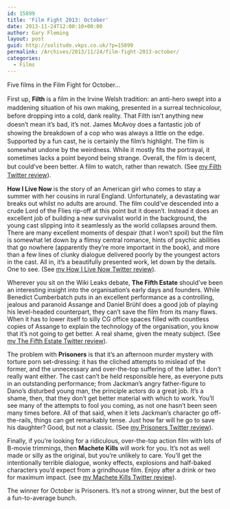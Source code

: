 ```yaml
---
id: 15899
title: 'Film Fight 2013: October'
date: 2013-11-24T12:00:10+00:00
author: Gary Fleming
layout: post
guid: http://solitude.vkps.co.uk/?p=15899
permalink: /Archives/2013/11/24/film-fight-2013-october/
categories:
  - Films
---
```

<span style="line-height: 1.4;">Five films in the Film Fight for October&#8230;</span>

<span style="line-height: 1.4;">First up, <strong>Filth</strong> is a film in the Irvine Welsh tradition: an anti-hero swept into a maddening situation of his own making, presented in a surreal technicolour, before dropping into a cold, dank reality. That Filth isn&#8217;t anything new doesn&#8217;t mean it&#8217;s bad, it&#8217;s not. James McAvoy does a fantastic job of showing the breakdown of a cop who was always a little on the edge. Supported by a fun cast, he is certainly the film&#8217;s highlight. The film is somewhat undone by the weirdness. While it mostly fits the portrayal, it sometimes lacks a point beyond being strange. Overall, the film is decent, but could&#8217;ve been better. A film to watch, rather than rewatch. (See </span><a style="line-height: 1.4;" href="https://twitter.com/garyfleming/status/386857762451243008">my Filth Twitter review</a><span style="line-height: 1.4;">).</span>

**How I Live Now** is the story of an American girl who comes to stay a summer with her cousins in rural England. Unfortunately, a devastating war breaks out whilst no adults are around. The film could&#8217;ve descended into a crude Lord of the Flies rip-off at this point but it doesn&#8217;t. Instead it does an excellent job of building a new survivalist world in the background, the young cast slipping into it seamlessly as the world collapses around them. There are many excellent moments of despair (that I won&#8217;t spoil) but the film is somewhat let down by a flimsy central romance, hints of psychic abilities that go nowhere (apparently they&#8217;re more important in the book), and more than a few lines of clunky dialogue delivered poorly by the youngest actors in the cast. All in, it&#8217;s a beautifully presented work, let down by the details. One to see. (See [my How I Live Now Twitter review](https://twitter.com/garyfleming/status/388384958579875840)).

Wherever you sit on the Wiki Leaks debate, **The Fifth Estate** should&#8217;ve been an interesting insight into the organisation&#8217;s early days and founders. While Benedict Cumberbatch puts in an excellent performance as a controlling, jealous and paranoid Assange and Daniel Brühl does a good job of playing his level-headed counterpart, they can&#8217;t save the film from its many flaws. When it has to lower itself to silly CG office spaces filled with countless copies of Assange to explain the technology of the organisation, you know that it&#8217;s not going to get better. A real shame, given the meaty subject. (See [my The Fifth Estate Twitter review](https://twitter.com/garyfleming/status/391936126996336640)).

The problem with **Prisoners** is that it&#8217;s an afternoon murder mystery with torture porn set-dressing: it has the cliched attempts to mislead of the former, and the unnecessary and over-the-top suffering of the latter. I don&#8217;t really want either. The cast can&#8217;t be held responsible here, as everyone puts in an outstanding performance; from Jackman&#8217;s angry father-figure to Dano&#8217;s disturbed young man, the principle actors do a great job. It&#8217;s a shame, then, that they don&#8217;t get better material with which to work. You&#8217;ll see many of the attempts to fool you coming, as not one hasn&#8217;t been seen many times before. All of that said, when it lets Jackman&#8217;s character go off-the-rails, things can get remarkably tense. Just how far will he go to save his daughter? Good, but not a classic. (See [my Prisoners Twitter review](https://twitter.com/garyfleming/status/394127155665199104)).

Finally, if you&#8217;re looking for a ridiculous, over-the-top action film with lots of B-movie trimmings, then **Machete Kills** will work for you. It&#8217;s not as well made or silly as the original, but you&#8217;re unlikely to care. You&#8217;ll get the intentionally terrible dialogue, wonky effects, explosions and half-baked characters you&#8217;d expect from a grindhouse film. Enjoy after a drink or two for maximum impact. (see [my Machete Kills Twitter review](https://twitter.com/garyfleming/status/394127813269139456)).

The winner for October is Prisoners. It&#8217;s not a strong winner, but the best of a fun-to-average bunch.